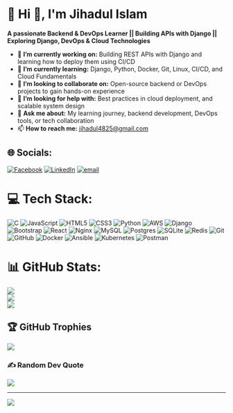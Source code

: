 # 💫 Hi 👋, I'm Jihadul Islam
**A passionate Backend & DevOps Learner || Building APIs with Django || Exploring Django, DevOps & Cloud Technologies**

- 🔭 **I’m currently working on:** Building REST APIs with Django and learning how to deploy them using CI/CD
- 🌱 **I’m currently learning:** Django, Python, Docker, Git, Linux, CI/CD, and Cloud Fundamentals
- 👯 **I’m looking to collaborate on:** Open-source backend or DevOps projects to gain hands-on experience
- 🤔 **I’m looking for help with:** Best practices in cloud deployment, and scalable system design
- 💬 **Ask me about:** My learning journey, backend development, DevOps tools, or tech collaboration
- 📫 **How to reach me:** jihadul4825@gmail.com

## 🌐 Socials:
[![Facebook](https://img.shields.io/badge/Facebook-%231877F2.svg?logo=Facebook&logoColor=white)](https://facebook.com/jihadul.4825) [![LinkedIn](https://img.shields.io/badge/LinkedIn-%230077B5.svg?logo=linkedin&logoColor=white)](https://linkedin.com/in/jihadul4825) [![email](https://img.shields.io/badge/Email-D14836?logo=gmail&logoColor=white)](mailto:jihadul4825@gmail.com) 

# 💻 Tech Stack:
![C](https://img.shields.io/badge/c-%2300599C.svg?style=for-the-badge&logo=c&logoColor=white) ![JavaScript](https://img.shields.io/badge/javascript-%23323330.svg?style=for-the-badge&logo=javascript&logoColor=%23F7DF1E) ![HTML5](https://img.shields.io/badge/html5-%23E34F26.svg?style=for-the-badge&logo=html5&logoColor=white) ![CSS3](https://img.shields.io/badge/css3-%231572B6.svg?style=for-the-badge&logo=css3&logoColor=white) ![Python](https://img.shields.io/badge/python-3670A0?style=for-the-badge&logo=python&logoColor=ffdd54) ![AWS](https://img.shields.io/badge/AWS-%23FF9900.svg?style=for-the-badge&logo=amazon-aws&logoColor=white) ![Django](https://img.shields.io/badge/django-%23092E20.svg?style=for-the-badge&logo=django&logoColor=white) ![Bootstrap](https://img.shields.io/badge/bootstrap-%238511FA.svg?style=for-the-badge&logo=bootstrap&logoColor=white) ![React](https://img.shields.io/badge/react-%2320232a.svg?style=for-the-badge&logo=react&logoColor=%2361DAFB) ![Nginx](https://img.shields.io/badge/nginx-%23009639.svg?style=for-the-badge&logo=nginx&logoColor=white) ![MySQL](https://img.shields.io/badge/mysql-4479A1.svg?style=for-the-badge&logo=mysql&logoColor=white) ![Postgres](https://img.shields.io/badge/postgres-%23316192.svg?style=for-the-badge&logo=postgresql&logoColor=white) ![SQLite](https://img.shields.io/badge/sqlite-%2307405e.svg?style=for-the-badge&logo=sqlite&logoColor=white) ![Redis](https://img.shields.io/badge/redis-%23DD0031.svg?style=for-the-badge&logo=redis&logoColor=white) ![Git](https://img.shields.io/badge/git-%23F05033.svg?style=for-the-badge&logo=git&logoColor=white) ![GitHub](https://img.shields.io/badge/github-%23121011.svg?style=for-the-badge&logo=github&logoColor=white) ![Docker](https://img.shields.io/badge/docker-%230db7ed.svg?style=for-the-badge&logo=docker&logoColor=white) ![Ansible](https://img.shields.io/badge/ansible-%231A1918.svg?style=for-the-badge&logo=ansible&logoColor=white) ![Kubernetes](https://img.shields.io/badge/kubernetes-%23326ce5.svg?style=for-the-badge&logo=kubernetes&logoColor=white) ![Postman](https://img.shields.io/badge/Postman-FF6C37?style=for-the-badge&logo=postman&logoColor=white)
# 📊 GitHub Stats:
![](https://github-readme-stats.vercel.app/api?username=jihadul4825&theme=ocean_dark&hide_border=false&include_all_commits=true&count_private=false)<br/>
![](https://nirzak-streak-stats.vercel.app/?user=jihadul4825&theme=ocean_dark&hide_border=false)<br/>
![](https://github-readme-stats.vercel.app/api/top-langs/?username=jihadul4825&theme=ocean_dark&hide_border=false&include_all_commits=true&count_private=false&layout=compact)

## 🏆 GitHub Trophies
![](https://github-profile-trophy.vercel.app/?username=jihadul4825&theme=radical&no-frame=false&no-bg=true&margin-w=4)

### ✍️ Random Dev Quote
![](https://quotes-github-readme.vercel.app/api?type=horizontal&theme=radical)

---
[![](https://visitcount.itsvg.in/api?id=jihadul4825&icon=0&color=0)](https://visitcount.itsvg.in)

<!-- Proudly created with GPRM ( https://gprm.itsvg.in ) -->
